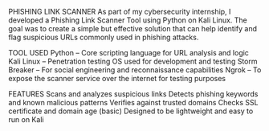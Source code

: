 PHISHING LINK SCANNER
As part of my cybersecurity internship, I developed a Phishing Link Scanner Tool using Python on Kali Linux. The goal was to create a simple but effective solution that can help identify and flag suspicious URLs commonly used in phishing attacks.

TOOL USED
Python – Core scripting language for URL analysis and logic
Kali Linux – Penetration testing OS used for development and testing
Storm Breaker – For social engineering and reconnaissance capabilities
Ngrok – To expose the scanner service over the internet for testing purposes

FEATURES
Scans and analyzes suspicious links
Detects phishing keywords and known malicious patterns
Verifies against trusted domains
Checks SSL certificate and domain age (basic)
Designed to be lightweight and easy to run on Kali

